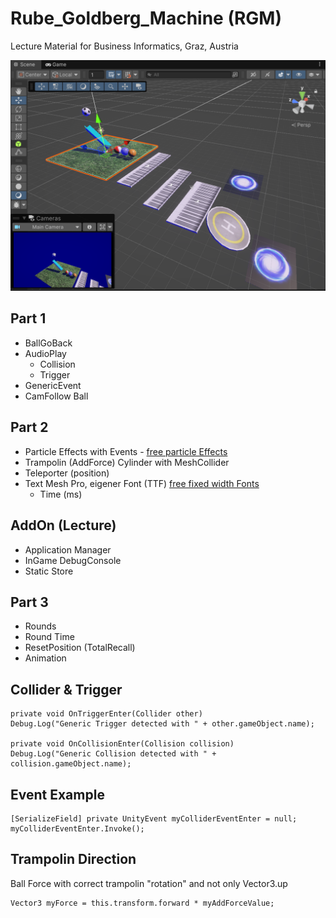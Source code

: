 # Rube_Goldberg_Machine (RGM)

Lecture Material for Business Informatics, Graz, Austria

<img src="./pic/rgm_start.png" width="750">

## Part 1
* BallGoBack
* AudioPlay
  * Collision
  * Trigger
* GenericEvent
* CamFollow Ball

## Part 2
* Particle Effects with Events - <a href="https://assetstore.unity.com/packages/vfx/particles/spells/magic-effects-free-247933" target="_blank">free particle Effects</a>
* Trampolin (AddForce) Cylinder with MeshCollider
* Teleporter (position)
* Text Mesh Pro, eigener Font (TTF) <a href="https://www.1001freefonts.com/fixed-width-fonts.php" target="_blank">free fixed width Fonts</a>
  * Time (ms)

## AddOn (Lecture)
* Application Manager
* InGame DebugConsole
* Static Store

## Part 3
* Rounds
* Round Time
* ResetPosition (TotalRecall)
* Animation

## Collider & Trigger
```
private void OnTriggerEnter(Collider other)
Debug.Log("Generic Trigger detected with " + other.gameObject.name);

private void OnCollisionEnter(Collision collision)
Debug.Log("Generic Collision detected with " + collision.gameObject.name);
```

## Event Example
```
[SerializeField] private UnityEvent myColliderEventEnter = null;
myColliderEventEnter.Invoke();
```

## Trampolin Direction
Ball Force with correct trampolin "rotation" and not only Vector3.up 
```
Vector3 myForce = this.transform.forward * myAddForceValue;
```

